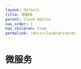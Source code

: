 ```yaml
---
layout: default
title: 微服务
parent: Cloud Native
nav_order: 1
has_children: true
permalink: /docs/cloudnative/ms
---
```


# 微服务



